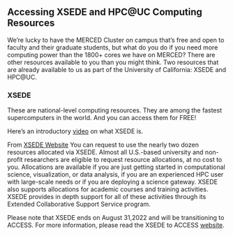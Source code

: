 ## Accessing XSEDE and HPC@UC Computing Resources <!-- {docsify-ignore-all} -->
We’re lucky to have the MERCED Cluster on campus that’s free and open to faculty and their graduate students, but what do you do if you need more computing power than the 1800+ cores we have on MERCED? There are other resources available to you than you might think. Two resources that are already available to us as part of the University of California: XSEDE and HPC@UC.

### XSEDE
These are national-level computing resources. They are among the fastest supercomputers in the world. And you can access them for FREE!

Here’s an introductory [video](https://www.youtube.com/watch?v=PBUIBJHZzD4&t=2s) on what XSEDE is.

From [XSEDE Website](https://www.xsede.org/) You can request to use the nearly two dozen resources allocated via XSEDE. Almost all U.S.-based university and non-profit researchers are eligible to request resource allocations, at no cost to you. Allocations are available if you are just getting started in computational science, visualization, or data analysis, if you are an experienced HPC user with large-scale needs or if you are deploying a science gateway. XSEDE also supports allocations for academic courses and training activities. XSEDE provides in depth support for all of these activities through its Extended Collaborative Support Service program.

Please note that XSEDE ends on August 31,2022 and will be transitioning to ACCESS. For more information, please read the XSEDE to ACCESS [website](https://www.xsede.org/advancetoaccess).


